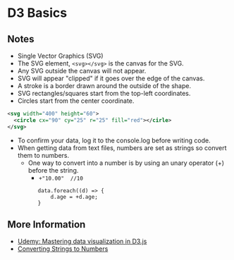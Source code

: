 # D3 Basics



## Notes

- Single Vector Graphics (SVG)
- The SVG element, `<svg></svg>` is the canvas for the SVG.  
- Any SVG outside the canvas will not appear.
- SVG will appear "clipped" if it goes over the edge of the canvas.
- A stroke is a border drawn around the outside of the shape.
- SVG rectangles/squares start from the top-left coordinates.
- Circles start from the center coordinate.
```svg
<svg width="400" height="60">
  <circle cx="90" cy="25" r="25" fill="red"></cirle>
</svg>
```
- To confirm your data, log it to the console.log before writing code.
- When getting data from text files, numbers are set as strings so convert them to numbers.
  - One way to convert into a number is by using an unary operator (+) before the string.
    - ` +"10.00"  //10 `
     ```
        data.foreach((d) => {
            d.age = +d.age;
        }
    ```


## More Information

- [Udemy: Mastering data visualization in D3.js](https://www.udemy.com/course/masteringd3js/)
- [Converting Strings to Numbers](https://flaviocopes.com/how-to-convert-string-to-number-javascript/)